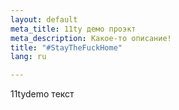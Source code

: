```yaml
---
layout: default
meta_title: 11ty демо проэкт
meta_description: Какое-то описание!
title: "#StayTheFuckHome"
lang: ru

---
```

11tydemo текст
